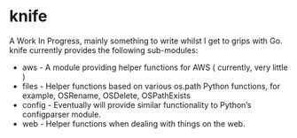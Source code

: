 # knife

A Work In Progress, mainly something to write whilst I get to grips with Go.  knife currently provides the following sub-modules:

 - aws - A module providing helper functions for AWS ( currently, very little )
 - files - Helper functions based on various os.path Python functions, for example, OSRename, OSDelete, OSPathExists
 - config - Eventually will provide similar functionality to Python’s configparser module.
 - web - Helper functions when dealing with things on the web.

